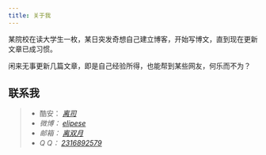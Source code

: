 ```yaml
---
title: 关于我
---
```

某院校在读大学生一枚，某日突发奇想自己建立博客，开始写博文，直到现在更新文章已成习惯。

闲来无事更新几篇文章，即是自己经验所得，也能帮到某些网友，何乐而不为？

## 联系我

>+ 酷安：<i class="fa fa-at"> [离司](http://www.coolapk.com/u/1033375)
>+ 微博：<i class="fa fa-weibo"> [elipese](http://weibo.com/u/5949417272)
>+ 邮箱：<i class="fa fa-google"> [离双月](http://myowngmbox@gmail.com)
>+ Q Q：<i class="fa fa-qq"> [2316892579](<https://qm.qq.com/cgi-bin/qm/qr?k=qA7npz47wMvlPNxEadbVE5LH1v2BYX7j>)